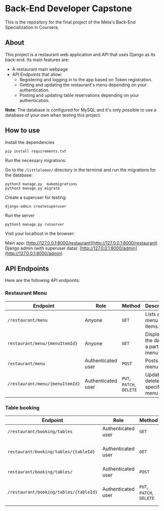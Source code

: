 # Back-End Developer Capstone
This is the repository for the final project of the Meta's Back-End Specialization in Coursera.

## About
This project is a restaurant web application and API that uses Django as its back-end. Its main features are:
- A restaurant main webpage
- API Endpoints that allow:
  * Registering and logging in to the app based on Token registration.
  * Getting and updating the restaurant's menu depending on your authentication.
  * Posting and updating table reservations depending on your authentication.

**Note**: The database is configured for MySQL and it's only possible to use a database of your own when testing this project.

## How to use
Install the dependencies

```
pip install requirements.txt
```

Run the necessary migrations:

Go to the `/littlelemon/` directory in the terminal and run the migrations for the database:
```
python3 manage.py  makemigrations
python3 manage.py migrate
```


Create a superuser for testing:
```
django-admin createsuperuser
```

Run the server
```
python3 manage.py runserver
```
Visit your localhost in the browser:

Main app: [http://127.0.0.1:8000/restaurant](http://127.0.0.1:8000/restaurant) 
Django admin (with superuser data): [http://127.0.0.1:8000/admin](http://127.0.0.1:8000/admin) 

## API Endpoints
Here are the following API endpoints:

### Restaurant Menu
| Endpoint                                   | Role           | Method   | Description                                                              |
|--------------------------------------------|----------------|----------|--------------------------------------------------------------------------|
| `/restaurant/menu` | Anyone | `GET`    | Lists all the menu items.    |
| `restaurant/menu/{menuItemId}` | Anyone | `GET`   | Displays the data of a particular menu item. |
| `restaurant/menu` | Authenticated user | `POST` | Posts a menu item.  |
| `/restaurant/menu/{menuItemId}` | Authenticated user | `PUT`, `PATCH`, `DELETE` | Update or delete a specific menu item. |

### Table booking
| Endpoint                                   | Role           | Method   | Description                                                              |
|--------------------------------------------|----------------|----------|--------------------------------------------------------------------------|
| `/restaurant/booking/tables` | Authenticated user | `GET`    | Lists all the bookings.    |
| `restaurant/booking/tables/{tableId}` | Authenticated user | `GET`   | Displays the data of a particular booking. |
| `restaurant/booking/tables/` | Authenticated user | `POST` | Posts a booking.  |
| `/restaurant/booking/tables/{tableId}` | Authenticated user | `PUT`, `PATCH`, `DELETE` | Update or delete a specific booking. |


